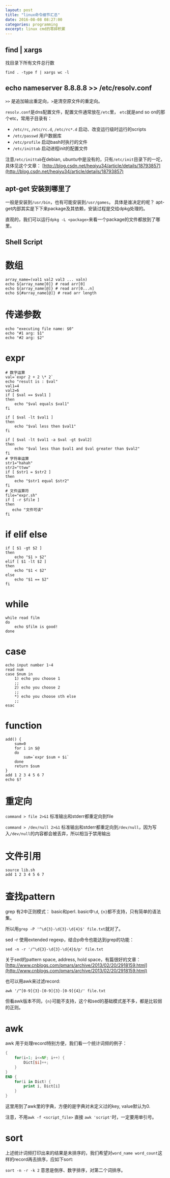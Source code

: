```yaml
---
layout: post
title: "linux命令细节汇总"
date: 2016-08-08 08:27:00
categories: programming
excerpt: linux cmd的零碎积累
---
```


## find | xargs

找目录下所有文件总行数

`find . -type f | xargs wc -l`

## echo nameserver 8.8.8.8 >> /etc/resolv.conf

`>>` 是追加输出重定向，`>`是清空原文件的重定向。

`resolv.conf`是dns配置文件，配置文件通常放在`/etc`里，
`etc`就是and so on的那个etc，常用子目录有：

* `/etc/rc`, `/etc/rc.d`, `/etc/rc*.d` 启动、改变运行级时运行的scripts
* `/etc/passwd` 用户数据库
* `/etc/profile` 启动bash时执行的文件
* `/etc/inittab` 启动进程init的配置文件

注意`/etc/inittab`在debian, ubuntu中是没有的，只有`/etc/init`目录下的一坨，具体见这个文章：
[http://blog.csdn.net/heqiyu34/article/details/18793857](http://blog.csdn.net/heqiyu34/article/details/18793857)

## apt-get 安装到哪里了

一般是安装到`/usr/bin`，也有可能安装到`/usr/games`。
具体是谁决定的呢？ apt-get内部其实是下下来package及其依赖，安装过程是交给dpkg处理的。

直观的，我们可以运行`dpkg -L <package>`来看一个package的文件都放到了哪里。

## Shell Script

# 数组

```shell
array_name=(val1 val2 val3 ... valn)
echo ${array_name[0]} # read arr[0]
echo ${array_name[@]} # read arr[0...n]
echo ${#array_name[@]} # read arr length
```

# 传递参数

```shell
echo "executing file name: $0"
echo "#1 arg: $1"
echo "#2 arg: $2"
```

# expr

```shell
# 数字运算
val=`expr 2 + 2 \* 2`
echo "result is : $val"
val1=4
val2=6
if [ $val == $val1 ]
then
    echo "$val equals $val1"
fi

if [ $val -lt $val1 ]
then
    echo "$val less then $val1"
fi

if [ $val -lt $val1 -a $val -gt $val2]
then
    echo "$val less than $val1 and $val greater than $val2"
fi
# 字符串运算
str1="hahah"
str2="ttww"
if [ $str1 = $str2 ]
then
    echo "$str1 equal $str2"
fi
# 文件运算符
file="expr.sh"
if [ -r $file ]
then
   echo "文件可读"
fi
```

# if elif else

```shell
if [ $1 -gt $2 ]
then
    echo "$1 > $2"
elif [ $1 -lt $2 ]
then
    echo "$1 < $2"
else
    echo "$1 == $2"
fi
```

# while

```shell
while read film
do
    echo $film is good!
done
```

# case

```shell
echo input number 1~4
read num
case $num in
    1) echo you choose 1
    ;;
    2) echo you choose 2
    ;;
    *) echo you choose sth else
    ;;
esac
```

# function

```shell
add() {
    sum=0
    for i in $@
    do
        sum=`expr $sum + $i`
    done
    return $sum
}
add 1 2 3 4 5 6 7
echo $?
```

# 重定向

`command > file 2>&1` 标准输出和stderr都重定向到file

`command > /dev/null 2>&1` 标准输出和stderr都重定向到`/dev/null`，因为写入`/dev/null`的内容都会被丢弃，所以相当于禁用输出

# 文件引用

```shell
source lib.sh
add 1 2 3 4 5 6 7
```

# 查找pattern

grep 有2中正则模式： basic和perl. basic中`\d`, `{n}`都不支持，只有简单的语法集。

所以用`grep -P '^\d{3}-\d{3}-\d{4}$' file.txt`就对了。

sed -r 使用extended regexp，结合p命令也能达到grep的功能：

`sed -n -r '/^\d{3}-\d{3}-\d{4}$/p' file.txt`

关于sed的pattern space, address, hold space，有篇很好的文章：
[http://www.cnblogs.com/pmars/archive/2013/02/20/2918159.html](http://www.cnblogs.com/pmars/archive/2013/02/20/2918159.html)

也可以用awk来过滤record:

`awk '/^[0-9]{3}-[0-9]{3}-[0-9]{4}/' file.txt`

但看awk版本不同，`{n}`可能不支持，这个和sed的基础模式差不多，都是比较弱的正则。

# awk

awk 用于处理record特别方便，我们看一个统计词频的例子：

```awk
{
    for(i=1; i<=NF; i++) {
        Dict[$i]++;
    }
}
END {
    for(i in Dict) {
        print i, Dict[i]
    }
}
```

这里用到了awk里的字典，方便的是字典对未定义过的key, value默认为0.

注意，不用`awk -f <script_file>` 直接 `awk 'script'`时，一定要用单引号。


# sort

上述统计词频打印出来的结果是未排序的，我们希望对`word_name word_count`这样的record再去排序，应如下sort:

`sort -n -r -k 2` 意思是倒序、数字排序，对第二个词排序。

